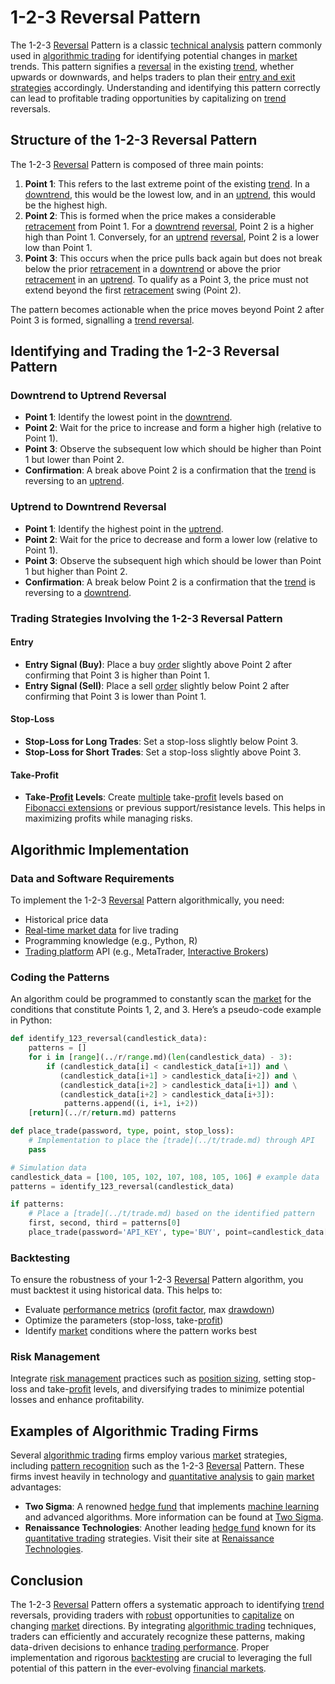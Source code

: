 # 1-2-3 Reversal Pattern

The 1-2-3 [Reversal](../r/reversal.md) Pattern is a classic [technical analysis](../t/technical_analysis.md) pattern commonly used in [algorithmic trading](../a/algorithmic_trading.md) for identifying potential changes in [market](../m/market.md) trends. This pattern signifies a [reversal](../r/reversal.md) in the existing [trend](../t/trend.md), whether upwards or downwards, and helps traders to plan their [entry and exit strategies](../e/entry_and_exit_strategies.md) accordingly. Understanding and identifying this pattern correctly can lead to profitable trading opportunities by capitalizing on [trend](../t/trend.md) reversals.

## Structure of the 1-2-3 Reversal Pattern

The 1-2-3 [Reversal](../r/reversal.md) Pattern is composed of three main points:

1. **Point 1**: This refers to the last extreme point of the existing [trend](../t/trend.md). In a [downtrend](../d/downtrend.md), this would be the lowest low, and in an [uptrend](../u/uptrend.md), this would be the highest high.
2. **Point 2**: This is formed when the price makes a considerable [retracement](../r/retracement.md) from Point 1. For a [downtrend](../d/downtrend.md) [reversal](../r/reversal.md), Point 2 is a higher high than Point 1. Conversely, for an [uptrend](../u/uptrend.md) [reversal](../r/reversal.md), Point 2 is a lower low than Point 1.
3. **Point 3**: This occurs when the price pulls back again but does not break below the prior [retracement](../r/retracement.md) in a [downtrend](../d/downtrend.md) or above the prior [retracement](../r/retracement.md) in an [uptrend](../u/uptrend.md). To qualify as a Point 3, the price must not extend beyond the first [retracement](../r/retracement.md) swing (Point 2).

The pattern becomes actionable when the price moves beyond Point 2 after Point 3 is formed, signalling a [trend reversal](../t/trend_reversal.md).

## Identifying and Trading the 1-2-3 Reversal Pattern

### Downtrend to Uptrend Reversal
- **Point 1**: Identify the lowest point in the [downtrend](../d/downtrend.md).
- **Point 2**: Wait for the price to increase and form a higher high (relative to Point 1).
- **Point 3**: Observe the subsequent low which should be higher than Point 1 but lower than Point 2.
- **Confirmation**: A break above Point 2 is a confirmation that the [trend](../t/trend.md) is reversing to an [uptrend](../u/uptrend.md).

### Uptrend to Downtrend Reversal
- **Point 1**: Identify the highest point in the [uptrend](../u/uptrend.md).
- **Point 2**: Wait for the price to decrease and form a lower low (relative to Point 1).
- **Point 3**: Observe the subsequent high which should be lower than Point 1 but higher than Point 2.
- **Confirmation**: A break below Point 2 is a confirmation that the [trend](../t/trend.md) is reversing to a [downtrend](../d/downtrend.md).

### Trading Strategies Involving the 1-2-3 Reversal Pattern
#### Entry
- **Entry Signal (Buy)**: Place a buy [order](../o/order.md) slightly above Point 2 after confirming that Point 3 is higher than Point 1.
- **Entry Signal (Sell)**: Place a sell [order](../o/order.md) slightly below Point 2 after confirming that Point 3 is lower than Point 1.

#### Stop-Loss
- **Stop-Loss for Long Trades**: Set a stop-loss slightly below Point 3.
- **Stop-Loss for Short Trades**: Set a stop-loss slightly above Point 3.

#### Take-Profit
- **Take-[Profit](../p/profit.md) Levels**: Create [multiple](../m/multiple.md) take-[profit](../p/profit.md) levels based on [Fibonacci extensions](../f/fibonacci_extensions.md) or previous support/resistance levels. This helps in maximizing profits while managing risks.

## Algorithmic Implementation
### Data and Software Requirements
To implement the 1-2-3 [Reversal](../r/reversal.md) Pattern algorithmically, you need:
- Historical price data
- [Real-time market data](../r/real-time_market_data.md) for live trading
- Programming knowledge (e.g., Python, R)
- [Trading platform](../t/trading_platform.md) API (e.g., MetaTrader, [Interactive Brokers](../i/interactive_brokers.md))

### Coding the Patterns
An algorithm could be programmed to constantly scan the [market](../m/market.md) for the conditions that constitute Points 1, 2, and 3. Here’s a pseudo-code example in Python:

```python
def identify_123_reversal(candlestick_data):
    patterns = []
    for i in [range](../r/range.md)(len(candlestick_data) - 3):
        if (candlestick_data[i] < candlestick_data[i+1]) and \
           (candlestick_data[i+1] > candlestick_data[i+2]) and \
           (candlestick_data[i+2] > candlestick_data[i+1]) and \
           (candlestick_data[i+2] > candlestick_data[i+3]):
            patterns.append((i, i+1, i+2))
    [return](../r/return.md) patterns

def place_trade(password, type, point, stop_loss):
    # Implementation to place the [trade](../t/trade.md) through API
    pass

# Simulation data
candlestick_data = [100, 105, 102, 107, 108, 105, 106] # example data
patterns = identify_123_reversal(candlestick_data)

if patterns:
    # Place a [trade](../t/trade.md) based on the identified pattern
    first, second, third = patterns[0]
    place_trade(password='API_KEY', type='BUY', point=candlestick_data[second], stop_loss=candlestick_data[third])
```

### Backtesting
To ensure the robustness of your 1-2-3 [Reversal](../r/reversal.md) Pattern algorithm, you must backtest it using historical data. This helps to:
- Evaluate [performance metrics](../p/performance_metrics.md) ([profit factor](../p/profit_factor.md), max [drawdown](../d/drawdown.md))
- Optimize the parameters (stop-loss, take-[profit](../p/profit.md))
- Identify [market](../m/market.md) conditions where the pattern works best

### Risk Management
Integrate [risk management](../r/risk_management.md) practices such as [position sizing](../p/position_sizing.md), setting stop-loss and take-[profit](../p/profit.md) levels, and diversifying trades to minimize potential losses and enhance profitability.

## Examples of Algorithmic Trading Firms
Several [algorithmic trading](../a/algorithmic_trading.md) firms employ various [market](../m/market.md) strategies, including [pattern recognition](../p/pattern_recognition.md) such as the 1-2-3 [Reversal](../r/reversal.md) Pattern. These firms invest heavily in technology and [quantitative analysis](../q/quantitative_analysis.md) to [gain](../g/gain.md) [market](../m/market.md) advantages:

- **Two Sigma**: A renowned [hedge fund](../h/hedge_fund.md) that implements [machine learning](../m/machine_learning.md) and advanced algorithms. More information can be found at [Two Sigma](https://www.twosigma.com).
- **Renaissance Technologies**: Another leading [hedge fund](../h/hedge_fund.md) known for its [quantitative trading](../q/quantitative_trading.md) strategies. Visit their site at [Renaissance Technologies](https://www.rentec.com).

## Conclusion
The 1-2-3 [Reversal](../r/reversal.md) Pattern offers a systematic approach to identifying [trend](../t/trend.md) reversals, providing traders with [robust](../r/robust.md) opportunities to [capitalize](../c/capitalize.md) on changing [market](../m/market.md) directions. By integrating [algorithmic trading](../a/algorithmic_trading.md) techniques, traders can efficiently and accurately recognize these patterns, making data-driven decisions to enhance [trading performance](../t/trading_performance.md). Proper implementation and rigorous [backtesting](../b/backtesting.md) are crucial to leveraging the full potential of this pattern in the ever-evolving [financial markets](../f/financial_market.md).